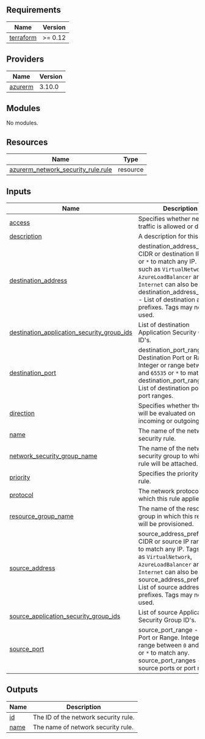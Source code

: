<!-- BEGIN_TF_DOCS -->
## Requirements

| Name | Version |
|------|---------|
| <a name="requirement_terraform"></a> [terraform](#requirement\_terraform) | >= 0.12 |

## Providers

| Name | Version |
|------|---------|
| <a name="provider_azurerm"></a> [azurerm](#provider\_azurerm) | 3.10.0 |

## Modules

No modules.

## Resources

| Name | Type |
|------|------|
| [azurerm_network_security_rule.rule](https://registry.terraform.io/providers/hashicorp/azurerm/latest/docs/resources/network_security_rule) | resource |

## Inputs

| Name | Description | Type | Default | Required |
|------|-------------|------|---------|:--------:|
| <a name="input_access"></a> [access](#input\_access) | Specifies whether network traffic is allowed or denied. | `string` | n/a | yes |
| <a name="input_description"></a> [description](#input\_description) | A description for this rule. | `string` | `null` | no |
| <a name="input_destination_address"></a> [destination\_address](#input\_destination\_address) | destination\_address\_prefix - CIDR or destination IP range or `*` to match any IP. Tags such as `VirtualNetwork`, `AzureLoadBalancer` and `Internet` can also be used.<br>destination\_address\_prefixes - List of destination address prefixes. Tags may not be used. | <pre>object({<br>    prefix   = optional(string)<br>    prefixes = optional(set(string))<br>  })</pre> | <pre>{<br>  "prefix": null,<br>  "prefixes": null<br>}</pre> | no |
| <a name="input_destination_application_security_group_ids"></a> [destination\_application\_security\_group\_ids](#input\_destination\_application\_security\_group\_ids) | List of destination Application Security Group ID's. | `set(string)` | `null` | no |
| <a name="input_destination_port"></a> [destination\_port](#input\_destination\_port) | destination\_port\_range - Destination Port or Range. Integer or range between `0` and `65535` or `*` to match any.<br>destination\_port\_ranges - List of destination ports or port ranges. | <pre>object({<br>    range  = optional(string)<br>    ranges = optional(set(string))<br>  })</pre> | <pre>{<br>  "range": null,<br>  "ranges": null<br>}</pre> | no |
| <a name="input_direction"></a> [direction](#input\_direction) | Specifies whether the rule will be evaluated on incoming or outgoing traffic. | `string` | n/a | yes |
| <a name="input_name"></a> [name](#input\_name) | The name of the network security rule. | `string` | n/a | yes |
| <a name="input_network_security_group_name"></a> [network\_security\_group\_name](#input\_network\_security\_group\_name) | The name of the network security group to which this rule will be attached. | `string` | n/a | yes |
| <a name="input_priority"></a> [priority](#input\_priority) | Specifies the priority of the rule. | `number` | n/a | yes |
| <a name="input_protocol"></a> [protocol](#input\_protocol) | The network protocol to which this rule applies. | `string` | n/a | yes |
| <a name="input_resource_group_name"></a> [resource\_group\_name](#input\_resource\_group\_name) | The name of the resource group in which this resource will be provisioned. | `string` | n/a | yes |
| <a name="input_source_address"></a> [source\_address](#input\_source\_address) | source\_address\_prefix - CIDR or source IP range or `*` to match any IP. Tags such as `VirtualNetwork`, `AzureLoadBalancer` and `Internet` can also be used.<br>source\_address\_prefixes - List of source address prefixes. Tags may not be used. | <pre>object({<br>    prefix   = optional(string)<br>    prefixes = optional(set(string))<br>  })</pre> | <pre>{<br>  "prefix": null,<br>  "prefixes": null<br>}</pre> | no |
| <a name="input_source_application_security_group_ids"></a> [source\_application\_security\_group\_ids](#input\_source\_application\_security\_group\_ids) | List of source Application Security Group ID's. | `set(string)` | `null` | no |
| <a name="input_source_port"></a> [source\_port](#input\_source\_port) | source\_port\_range - Source Port or Range. Integer or range between `0` and `65535` or `*` to match any.<br>source\_port\_ranges - List of source ports or port ranges. | <pre>object({<br>    range  = optional(string)<br>    ranges = optional(set(string))<br>  })</pre> | <pre>{<br>  "range": "*",<br>  "ranges": null<br>}</pre> | no |

## Outputs

| Name | Description |
|------|-------------|
| <a name="output_id"></a> [id](#output\_id) | The ID of the network security rule. |
| <a name="output_name"></a> [name](#output\_name) | The name of network security rule. |
<!-- END_TF_DOCS -->
